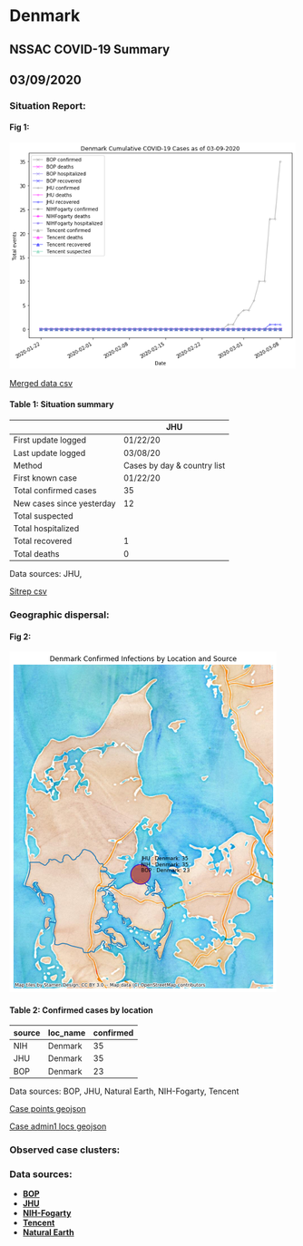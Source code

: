 # Denmark
## NSSAC COVID-19 Summary
## 03/09/2020



### Situation Report:
#### Fig 1:
![Denmark cases](../merged_histories/Denmark_merged_histories.png)

[Merged data csv](https://github.com/SchlittDataSci/SchlittDataSci.github.io/blob/master/data/tables/Denmark_merged_daily.csv)

#### Table 1: Situation summary


|                           | JHU                         |
|---------------------------|-----------------------------|
| First update logged       | 01/22/20                    |
| Last update logged        | 03/08/20                    |
| Method                    | Cases by day & country list |
| First known case          | 01/22/20                    |
| Total confirmed cases     | 35                          |
| New cases since yesterday | 12                          |
| Total suspected           |                             |
| Total hospitalized        |                             |
| Total recovered           | 1                           |
| Total deaths              | 0                           |

Data sources: JHU, 


[Sitrep csv](https://github.com/SchlittDataSci/SchlittDataSci.github.io/blob/master/data/tables/Denmark_sitrep.csv)

### Geographic dispersal:
#### Fig 2:
![Denmark mapped](../case_locs/Denmark_case_locs.png)

#### Table 2: Confirmed cases by location


| source   | loc_name   |   confirmed |
|----------|------------|-------------|
| NIH      | Denmark    |          35 |
| JHU      | Denmark    |          35 |
| BOP      | Denmark    |          23 |

Data sources: BOP, JHU, Natural Earth, NIH-Fogarty, Tencent


[Case points geojson](https://github.com/SchlittDataSci/SchlittDataSci.github.io/blob/master/data/shapes/Denmark_case_locs.geojson)

[Case admin1 locs geojson](https://github.com/SchlittDataSci/SchlittDataSci.github.io/blob/master/data/shapes/Denmark_admin1_locs.geojson)

### Observed case clusters:
### Data sources:
* **[BOP](https://github.com/beoutbreakprepared/nCoV2019)**
* **[JHU](https://github.com/CSSEGISandData/COVID-19)** 
* **[NIH-Fogarty](https://docs.google.com/spreadsheets/d/1jS24DjSPVWa4iuxuD4OAXrE3QeI8c9BC1hSlqr-NMiU/edit#gid=1187587451)** 
* **[Tencent](https://news.qq.com/zt2020/page/feiyan.htm)**
* **[Natural Earth](https://www.naturalearthdata.com/forums/forum/natural-earth-map-data/cultural-vectors/admin-1-states-provinces-and-their-boundaries/)**

<!-- Global site tag (gtag.js) - Google Analytics -->
<script async src="https://www.googletagmanager.com/gtag/js?id=UA-158816269-1"></script>
<script>
  window.dataLayer = window.dataLayer || [];
  function gtag(){dataLayer.push(arguments);}
  gtag('js', new Date());

  gtag('config', 'UA-158816269-1');
</script>